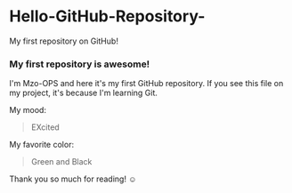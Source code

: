 # Hello-GitHub-Repository-
My first repository on GitHub!
### My first repository is awesome!

I'm Mzo-OPS and here it's my first GitHub repository.
If you see this file on my project, it's because I'm learning Git.

My mood:

> EXcited

My favorite color:

> Green and Black

Thank you so much for reading! ☺
